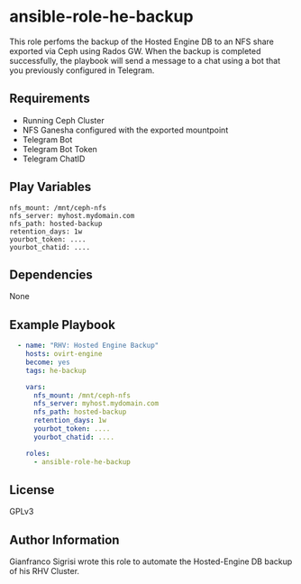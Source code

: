 ansible-role-he-backup
======

This role perfoms the backup of the Hosted Engine DB to an NFS share exported via Ceph using Rados GW. When the backup is completed successfully, the playbook will send a message to a chat using a bot that you previously configured in Telegram.

Requirements
------------

* Running Ceph Cluster
* NFS Ganesha configured with the exported mountpoint
* Telegram Bot
* Telegram Bot Token
* Telegram ChatID

Play Variables
--------------

```
nfs_mount: /mnt/ceph-nfs
nfs_server: myhost.mydomain.com
nfs_path: hosted-backup
retention_days: 1w
yourbot_token: ....
yourbot_chatid: ....
```

Dependencies
------------

None

Example Playbook
----------------

```YAML
  - name: "RHV: Hosted Engine Backup"
    hosts: ovirt-engine
    become: yes
    tags: he-backup

    vars:
      nfs_mount: /mnt/ceph-nfs
      nfs_server: myhost.mydomain.com
      nfs_path: hosted-backup
      retention_days: 1w
      yourbot_token: ....
      yourbot_chatid: ....

    roles:
      - ansible-role-he-backup
```

License
-------

GPLv3

Author Information
------------------

Gianfranco Sigrisi wrote this role to automate the Hosted-Engine DB backup of his RHV Cluster.
